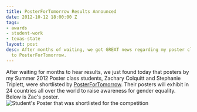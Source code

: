 ```yaml
---
title: PosterForTomorrow Results Announced
date: 2012-10-12 18:00:00 Z
tags:
- awards
- student-work
- texas-state
layout: post
desc: After months of waiting, we got GREAT news regarding my poster class' submissions
  to PosterForTomorrow.
---
```


After waiting for months to hear results, we just found today that posters by my Summer 2012 Poster class students, Zachary Colquitt and Stephanie Triplett, were shortlisted by <a href="http://www.posterfortomorrow.org/en/gallery/competitions/gender-equality-now" >PosterForTomorrow</a>. Their posters will exhibit in 24 countries all over the world to raise awareness for gender equality. Below is Zac's poster.
<img src="/img/posts/zacposter.jpg" alt="Student's Poster that was shortlisted for the competition">
